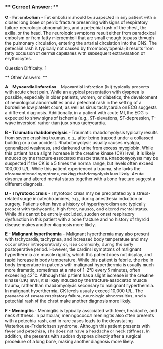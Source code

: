 ### ** Correct Answer: **

**C - Fat embolism** - Fat embolism should be suspected in any patient with a closed long bone or pelvic fracture presenting with signs of respiratory failure, neurologic abnormalities, and a petechial rash of the chest, the axilla, or the head. The neurologic symptoms result either from paradoxical embolism or from fatty microemboli that are small enough to pass through the pulmonary circulation, entering the arterial circulation into the CNS. The petechial rash is typically not caused by thrombocytopenia; it results from fatty occlusion of dermal capillaries with subsequent extravasation of erythrocytes.

Question Difficulty: 1

** Other Answers: **

**A - Myocardial infarction** - Myocardial infarction (MI) typically presents with acute chest pain. While an atypical presentation with dyspnea is possible, especially in older patients, women, or diabetics, the development of neurological abnormalities and a petechial rash in the setting of a borderline low platelet count, as well as sinus tachycardia on ECG suggests a different diagnosis. Additionally, in a patient with acute MI, the ECG is expected to show signs of ischemia (e.g., ST-elevations, ST-depression, T-wave inversion) rather than just sinus tachycardia.

**B - Traumatic rhabdomyolysis** - Traumatic rhabdomyolysis typically results from severe crushing traumas, e.g., after being trapped under a collapsed building or a car accident. Rhabdomyolysis usually causes myalgia, generalized weakness, and darkened urine from excess myoglobin. While this patient has a slight increase in the creatine kinase (CK) level, it is likely induced by the fracture-associated muscle trauma. Rhabdomyolysis may be suspected if the CK is ≥ 5 times the normal range, but levels often exceed 100,000 U/L. While this patient experienced a trauma, she lacks the aforementioned symptoms, making rhabdomyolysis less likely. Acute dyspnea and altered mental status together with a bone fracture suggest a different diagnosis.

**D - Thyrotoxic crisis** - Thyrotoxic crisis may be precipitated by a stress-related surge in catecholamines, e.g., during anesthesia induction or surgery. Patients often have a history of hyperthyroidism and typically present with tachycardia, high fever, nausea, and altered mental status. While this cannot be entirely excluded, sudden onset respiratory dysfunction in this patient with a bone fracture and no history of thyroid disease makes another diagnosis more likely.

**E - Malignant hyperthermia** - Malignant hyperthermia may also present with tachycardia, tachypnea, and increased body temperature and may occur either intraoperatively or, less commonly, during the early postoperative period. However, the cardinal symptoms of malignant hyperthermia are muscle rigidity, which this patient does not display, and rapid increase in body temperature. While this patient is febrile, the rise in body temperature in patients with malignant hyperthermia is usually much more dramatic, sometimes at a rate of 1–2°C every 5 minutes, often exceeding 42°C. Although this patient has a slight increase in the creatine kinase (CK) level, it is likely induced by the fracture-associated muscle trauma, rather than rhabdomyolysis secondary to malignant hyperthermia. In malignant hyperthermia, CK levels usually exceed 10,000 U/L. The presence of severe respiratory failure, neurologic abnormalities, and a petechial rash of the chest make another diagnosis more likely.

**F - Meningitis** - Meningitis is typically associated with fever, headache, and neck stiffness. In particular, meningococcal meningitis also often presents with a petechial rash, and in rare cases leads to the devastating Waterhouse-Friderichsen syndrome. Although this patient presents with fever and petechiae, she does not have a headache or neck stiffness. In addition, she presents with sudden dyspnea directly after a surgical procedure of a long bone, making another diagnosis more likely.

